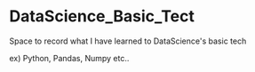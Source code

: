 # DataScience_Basic_Tect
Space to record what I have learned to DataScience's basic tech

ex) Python, Pandas, Numpy etc..
